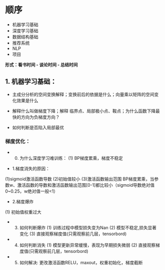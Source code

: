 # 顺序

- 机器学习基础
- 深度学习基础
- 数据结构基础
- 推荐系统
- NLP
- 项目

**形式：看书时间 - 谈论时间 - 总结时间**

## 1. 机器学习基础：
- 主成分分析的空间变换解释；变换前后的依据是什么；向量乘以矩阵的空间变化效果是什么    
   
- 解释什么叫做梯度下降；解释 临界点、局部极小点、鞍点；为什么函数下降最快的方向为负梯度方向？  
  
- 如何判断是否陷入局部最优   
   


### 梯度优化：   
- 0. 为什么深度学习难训练：
(1) BP梯度累乘，梯度不稳定

- 1.梯度消失的原因：

(1)sigmoid激活函数导数
(2)初始值较小
(3)激活函数输出范围
 BP梯度累乘，当参数w、激活函数的导数和激活函数输出范围[0-1]都比较小（sigmoid导数绝对值0~0.25，w绝对值一般<1）


- 2.梯度爆炸

(1) 初始值权重过大


- 3. 如何判断爆炸
(1) 训练过程中模型损失变为Nan
(2) 模型不稳定,损失显著变化
(3) 直接观察梯度值(只需观察前几层，tensorbord)


- 4. 如何判断消失
(1) 模型更新异常缓慢，表现为早期损失微弱
(2) 直接观察梯度值(只需观察前几层，tensorbord)

- 5. 如何解决: 
更改激活函数RELU，maxout，权重初始化，梯度截断
